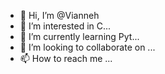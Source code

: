 - 👋 Hi, I’m @Vianneh
- 👀 I’m interested in C...
- 🌱 I’m currently learning Pyt...
- 💞️ I’m looking to collaborate on ...
- 📫 How to reach me ...

<!---
Vianneh/Vianneh is a ✨ special ✨ repository because its `README.md` (this file) appears on your GitHub profile.
You can click the Preview link to take a look at your changes.
--->
